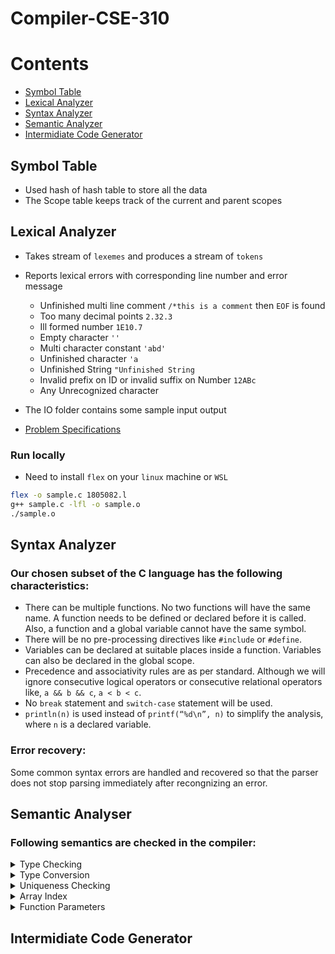 # Compiler-CSE-310

# Contents
- [Symbol Table](https://github.com/Anupznk/Compiler-CSE-310/new/master?readme=1#symbol-table)
- [Lexical Analyzer](https://github.com/Anupznk/Compiler-CSE-310/edit/master/README.md#lexical-analyzer)
- [Syntax Analyzer](https://github.com/Anupznk/Compiler-CSE-310/edit/master/README.md#syntax-analyzer)
- [Semantic Analyzer](https://github.com/Anupznk/Compiler-CSE-310/edit/master/README.md#syntax-analyzer)
- [Intermidiate Code Generator]()

## Symbol Table
- Used hash of hash table to store all the data
- The Scope table keeps track of the current and parent scopes

## Lexical Analyzer
- Takes stream of `lexemes` and produces a stream of `tokens`
- Reports lexical errors with corresponding line number and error message
  - Unfinished multi line comment `/*this is a comment` then `EOF` is found
  - Too many decimal points `2.32.3`
  - Ill formed number `1E10.7`
  - Empty character `''`
  - Multi character constant `'abd'`
  - Unfinished character `'a`
  - Unfinished String `"Unfinished String`
  - Invalid prefix on ID or invalid suffix on Number `12ABc`
  - Any Unrecognized character
  
- The IO folder contains some sample input output
- [Problem Specifications](https://github.com/Anupznk/Compiler-CSE-310/blob/master/2%20-%20Lexical%20Analyzer/Assignment%202%20Specification.pdf)
### Run locally
  - Need to install `flex` on your `linux` machine or `WSL`
``` bash
flex -o sample.c 1805082.l
g++ sample.c -lfl -o sample.o
./sample.o
```
## Syntax Analyzer
### Our chosen subset of the C language has the following characteristics:

- There can be multiple functions. No two functions will have the same name. A function needs
  to be defined or declared before it is called. Also, a function and a global variable cannot have the same symbol.
- There will be no pre-processing directives like `#include` or `#define`.
- Variables can be declared at suitable places inside a function. Variables can also be declared in
  the global scope.
- Precedence and associativity rules are as per standard. Although we will ignore consecutive logical operators or consecutive
  relational operators like, `a && b && c`, `a < b < c`.
- No `break` statement and `switch-case` statement will be used.
- `println(n)` is used instead of `printf(“%d\n”, n)` to simplify the analysis, where `n` is a declared variable.

### Error recovery:
Some common syntax errors are handled and recovered so that the parser does not stop parsing immediately after recongnizing an error.

## Semantic Analyser

### Following semantics are checked in the compiler:

<div>
<details>
<summary>
        Type Checking 
</summary>
<ol>
<li>
        Generates error message if operands of an assignment operator are not consistent with each other. The second operand of the assignment operator will be an expression that may contain numbers, variables, function calls, etc.
</li>
<li> 
        Generates an error message if the index of an array is not an integer.
</li>
<li> 
        Both the operands of the modulus operator should be integers.
</li>
        During a function call all the arguments should be consistent with the function definition.
<li>
        A void function cannot be called as a part of an expression.
</li>
</ol>
</details>
<details>
<summary>
        Type Conversion 
</summary>
        Conversion from float to integer in any expression generates an error. Also, the result of RELOP and LOGICOP operations are integers.
</details>
<details>
<summary>
        Uniqueness Checking
</summary>
        Checks whether a variable used in an expression is declared or not. Also, checks whether there are multiple declarations of variables with the same ID in the same scope.
</details>
<details>
<summary>
        Array Index
</summary>
        Checks whether there is an index used with array and vice versa.
</details>
<details>
<summary>
        Function Parameters
</summary>
        Check whether a function is called with appropriate number of parameters with appropriate types. Function definitions should also be consistent with declaration if there is any. Besides that, a function call cannot be made with non-function type identifier.
</details>
  
## Intermidiate Code Generator

  
